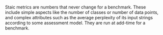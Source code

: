 Staic metrics are numbers that never change for a benchmark. These include simple aspects like the number of classes or number of data points, and complex attributes such as the average perplexity of its input strings according to some assessment model. They are run at add-time for a benchmark.